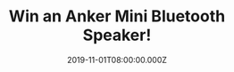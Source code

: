 ---
campaign-uuid: "c-fe448c74-62d8-4527-a07b-d667c2df22f1"
type: "Competition"
category: "Technology"
date: "2019-11-01T08:00:00.000Z"
end-date: "2019-12-01T23:59:00.000Z"
disable-form: false
is_promoted: false
has_entry_page: true
title: "Win an Anker Mini Bluetooth Speaker!"
competition-description: "<p>Anker combines pioneering innovation with precision design\
  \ and the highest-quality materials to create exciting products that enhance your\
  \ life. You deserve the best and that’s why we are giving you the best, we are giving\
  \ away an amazing Anker Bluetooth Speaker to one lucky member to win and enjoy their\
  \ favourite tunes everywhere!</p>\n<p>Click below for a chance to win.</p>\n"
hero-header: "Win an Anker Mini Bluetooth Speaker!"
terms-confirmation: "N/A"
banner-img: "https://assets.expresslyapp.com/asset-fddd236a-3f86-40cc-844c-e3e151f8c62a.jpg"
logo-left-href: "http://club.expressly.io"
logo-left-image: "https://assets.expresslyapp.com/asset-10d44d37-88a1-4fcc-b341-ff276a391ac8.jpg"
logo-left-title: "Expressly club"
bg-image-hero: "https://assets.expresslyapp.com/asset-f0dc51f8-7df1-4764-824a-7a98162ff8d1.jpg"
bg-image-first: "https://assets.expresslyapp.com/asset-227a18ea-6703-4f59-8bcb-17e8db41cf03.jpg"
section1-content: "<p>Packed inside this tiny speaker are a premium 5W driver and\
  \ a passive subwoofer to deliver rich sound that fills the room. The built-in noise\
  \ cancelling microphone enables hands-free calling, while the microSD card and AUX\
  \ ports offer more musical input options.</p>\n<p>The best speaker you could ask\
  \ for. Think no more and enter the form below for a chance to win an amazing Anker\
  \ Mini Bluetooth Speaker!</p>\n<p>Good luck!</p>\n"
entry-title: "Win an Anker Mini Bluetooth Speaker!"
entry-content: "<p>Enter the draw to win an Anker Mini Bluetooth Speaker by completing\
  \ the form below before 23:59 on the 1st of December 2019.</p>\n"
has-winner: false
prize-description: "An Anker Mini Bluetooth Speaker"
special-conditions: "Multiple entries are allowed up to one every day.\r\n\r\nThis\
  \ competition is also available on: http://aaa.nme.com/competitons/anker-bluetooth-speaker-giveaway"
country-restrictions:
- "GB"
---